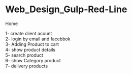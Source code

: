 # Web_Design_Gulp-Red-Line

Home

1- create client acount </br>
2- login by email and facebbok </br>
3- Adding Product to cart </br>
4- show product details </br>
5- search product </br>
6- show Category product </br>
7- delivery products </br>
